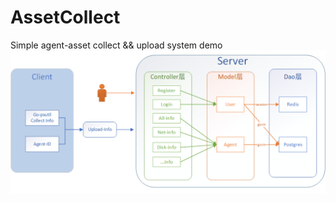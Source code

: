 # AssetCollect
Simple agent-asset collect && upload system demo
![asset-collect接口对象关系](vx_images/35123918220569.png) 